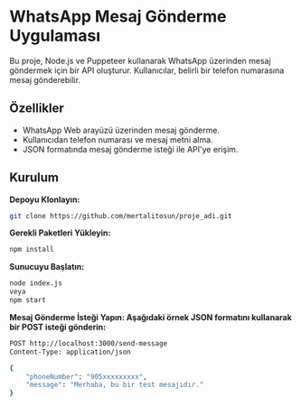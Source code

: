 # WhatsApp Mesaj Gönderme Uygulaması
Bu proje, Node.js ve Puppeteer kullanarak WhatsApp üzerinden mesaj göndermek için bir API oluşturur. Kullanıcılar, belirli bir telefon numarasına mesaj gönderebilir.

## Özellikler
- WhatsApp Web arayüzü üzerinden mesaj gönderme.
- Kullanıcıdan telefon numarası ve mesaj metni alma.
- JSON formatında mesaj gönderme isteği ile API'ye erişim.

## Kurulum

**Depoyu Klonlayın:**
```bash
git clone https://github.com/mertalitosun/proje_adi.git
```
**Gerekli Paketleri Yükleyin:**
```bash
npm install
```

**Sunucuyu Başlatın:**
```bash
node index.js
veya
npm start
```
**Mesaj Gönderme İsteği Yapın: Aşağıdaki örnek JSON formatını kullanarak bir POST isteği gönderin:**
```bash
POST http://localhost:3000/send-message
Content-Type: application/json

{
    "phoneNumber": "905xxxxxxxxx",
    "message": "Merhaba, bu bir test mesajıdır."
}
```